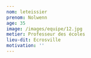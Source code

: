 ```yaml
---
nom: leteissier
prenom: Nolwenn
age: 35
image: /images/equipe/12.jpg
metier: Professeur des écoles
lieu-dit: Ecrosville
motivation: ''
---
```

